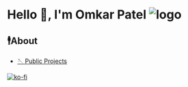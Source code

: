 # Hello 👋, I'm Omkar Patel ![logo](https://komarev.com/ghpvc/?username=incpi&label=Profile%20views&color=00bfff&style=flat)

## 🕴️About
- [🪡 Public Projects](https://i-incpis-projects.vercel.app/projects)

[![ko-fi](https://ko-fi.com/img/githubbutton_sm.svg)](https://ko-fi.com/D1D6R9ZWH)
